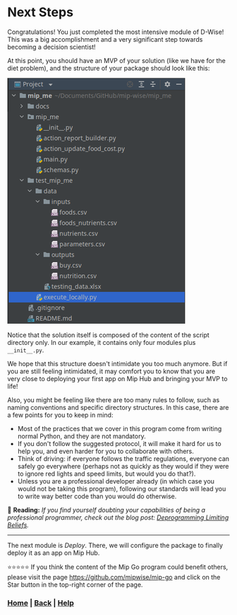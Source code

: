 # Next Steps
Congratulations! You just completed the most intensive module of D-Wise!
This was a big accomplishment and a very significant step towards becoming
a decision scientist!

At this point, you should have an MVP of your solution (like we have for the 
diet problem), and the structure of your package should look like this:

![Package Structure](package_structure.png)

Notice that the solution itself is composed of the content of the script 
directory only. In our example, it contains only four modules plus 
`__init__.py`.

We hope that this structure doesn't intimidate you too much anymore. But if 
you are still feeling intimidated, it may comfort you to know that you are 
very close to deploying your first app on Mip Hub and bringing your MVP to life!

Also, you might be feeling like there are too many rules to follow, such as 
naming conventions and specific directory structures. In this case, there 
are a few points for you to keep in mind:
* Most of the practices that we cover in this program come from 
  writing normal Python, and they are not mandatory. 
* If you don't follow the suggested protocol, it will make it hard for us
  to help you, and even harder for you to collaborate with others. 
* Think of driving: if everyone follows the traffic regulations, everyone 
  can safely go everywhere (perhaps not as quickly as they would if they 
  were to ignore red lights and speed limits, but would you do that?).
* Unless you are a professional developer already (in which case you
  would not be taking this program), following our standards will lead
  you to write way better code than you would do otherwise.

📖 **Reading:**
*If you find yourself doubting your capabilities of being a professional
programmer, check out the blog post:
[Deprogramming Limiting Beliefs][deprogramming_limiting_beliefs].* 

[deprogramming_limiting_beliefs]: https://www.mipwise.com/blogs/deprogramming-limiting-beliefs

------------------------------------------------------------------------------

The next module is *Deploy*. There, we will configure the package to 
finally deploy it as an app on Mip Hub.

⭐⭐⭐⭐⭐ If you think the content of the Mip Go program could benefit others, 
please visit the page https://github.com/mipwise/mip-go and click on the 
Star button in the top-right corner of the page.

### [Home][home] | [Back][back] | [Help][help]

[home]: ../../README.md
[back]: ../12_output_action/README.md
[help]: ../../0_help/README.md